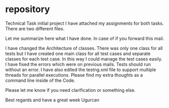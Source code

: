 # repository
Technical Task initial project
I have attached my assignments for both tasks. There are two different files.
 
Let me summarize here what I have done. In case of if you forward this mail.
 
I have changed the Architecture of classes. There was only one class for all tests but I have created one main class for all test cases and separate classes for each test case. In this way I could manage the test cases easily. I have fixed the errors which were on previous mails. Tests should run without an error.
I have also edited the testng.xml file to support multiple threads for parallel executions. Please find my extra thoughts as a command line inside of the Code.
 
Please let me know if you need clarification or something else.
 
Best regards and have a great week
Ugurcan
